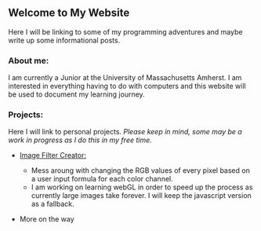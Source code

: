 ## Welcome to My Website

Here I will be linking to some of my programming adventures and maybe write up some informational posts.

### About me:

I am currently a Junior at the University of Massachusetts Amherst. I am interested in everything having to do with computers and
this website will be used to document my learning journey.

### Projects:
Here I will link to personal projects.
*Please keep in mind, some may be a work in progress as I do this in my free time.*

- [Image Filter Creator:](https://newviewgames.github.io/filterCreatorMinimized/)
  - Mess aroung with changing the RGB values of every pixel based on a user input formula for each color channel.
  - I am working on learning webGL in order to speed up the process as currently large images take forever. I will keep the javascript version as a fallback.

- More on the way
